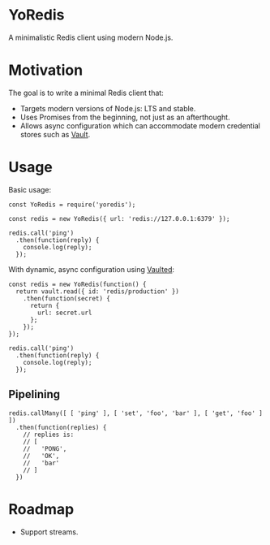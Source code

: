 YoRedis
=======

A minimalistic Redis client using modern Node.js.


Motivation
==========

The goal is to write a minimal Redis client that:

- Targets modern versions of Node.js: LTS and stable.
- Uses Promises from the beginning, not just as an afterthought.
- Allows async configuration which can accommodate modern credential stores
  such as [Vault][vault].


Usage
=====

Basic usage:

```node
const YoRedis = require('yoredis');

const redis = new YoRedis({ url: 'redis://127.0.0.1:6379' });

redis.call('ping')
  .then(function(reply) {
    console.log(reply);
  });
```

With dynamic, async configuration using [Vaulted][vaulted]:

```node
const redis = new YoRedis(function() {
  return vault.read({ id: 'redis/production' })
    .then(function(secret) {
      return {
        url: secret.url
      };
    });
});

redis.call('ping')
  .then(function(reply) {
    console.log(reply);
  });
```

Pipelining
----------

```node
redis.callMany([ [ 'ping' ], [ 'set', 'foo', 'bar' ], [ 'get', 'foo' ] ])
  .then(function(replies) {
    // replies is:
    // [
    //   'PONG',
    //   'OK',
    //   'bar'
    // ]
  })

```


Roadmap
=======

- Support streams.


[vault]:   https://www.vaultproject.io
[vaulted]: https://github.com/chiefy/vaulted
